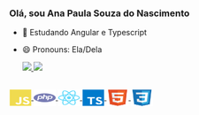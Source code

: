 ### Olá, sou Ana Paula Souza do Nascimento

- 🌱 Estudando Angular e Typescript
- 😄 Pronouns: Ela/Dela

  <a href="https://github.com/anapnascimento">
  <img height="180em" src="https://github-readme-stats-sigma-five.vercel.app/api?username=anapnascimento&show_icons=true&theme=dark&include_all_commits=true&count_private=true"/>
  <img height="180em" src="https://github-readme-stats-sigma-five.vercel.app/api/top-langs/?username=anapnascimento&layout=compact&langs_count=7&theme=dark"/>
</div>
<div style="display: inline_block"><br>
  <img align="center" alt="Ana-Angular" height="30" width="40" src="https://raw.githubusercontent.com/devicons/devicon/master/icons/javascript/javascript-plain.svg">
  <img align="center" alt="Ana-PHP" height="30" width="40" src="https://raw.githubusercontent.com/devicons/devicon/master/icons/php/php-plain.svg">
  <img align="center" alt="Ana-React" height="30" width="40" src="https://raw.githubusercontent.com/devicons/devicon/master/icons/react/react-original.svg">
  <img align="center" alt="Ana-Typescript" height="30" width="40" src="https://raw.githubusercontent.com/devicons/devicon/master/icons/typescript/typescript-original.svg">
  <img align="center" alt="Ana-HTML" height="30" width="40" src="https://raw.githubusercontent.com/devicons/devicon/master/icons/html5/html5-original.svg">
  <img align="center" alt="Ana-CSS" height="30" width="40" src="https://raw.githubusercontent.com/devicons/devicon/master/icons/css3/css3-original.svg">
</div>
  
  ##
